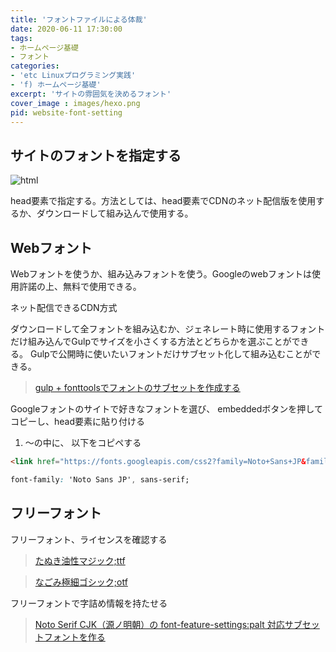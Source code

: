 ```yaml
---
title: 'フォントファイルによる体裁'
date: 2020-06-11 17:30:00
tags:
- ホームページ基礎
- フォント
categories:
- 'etc Linuxプログラミング実践'
- 'f) ホームページ基礎'
excerpt: 'サイトの雰囲気を決めるフォント'
cover_image : images/hexo.png
pid: website-font-setting
---
```


## サイトのフォントを指定する
![html](https://burturki.sirv.com/diy/html.png?w=300)

head要素で指定する。方法としては、head要素でCDNのネット配信版を使用するか、ダウンロードして組み込んで使用する。

## Webフォント

Webフォントを使うか、組み込みフォントを使う。Googleのwebフォントは使用許諾の上、無料で使用できる。

ネット配信できるCDN方式

ダウンロードして全フォントを組み込むか、ジェネレート時に使用するフォントだけ組み込んでGulpでサイズを小さくする方法とどちらかを選ぶことができる。
Gulpで公開時に使いたいフォントだけサブセット化して組み込むことができる。

> [gulp + fonttoolsでフォントのサブセットを作成する](http://chlono.e-whs.net/gulp-create-font-subset/)

Googleフォントのサイトで好きなフォントを選び、 embeddedボタンを押してコピーし、head要素に貼り付ける

1. <Head>〜</head>の中に、<link href~> 以下をコピペする

```html
<link href="https://fonts.googleapis.com/css2?family=Noto+Sans+JP&family=Sawarabi+Mincho&display=swap" rel="stylesheet">
```

```CSS
font-family: 'Noto Sans JP', sans-serif;
```

## フリーフォント

フリーフォント、ライセンスを確認する

> [たぬき油性マジック;ttf](http://tanukifont.com/tanuki-permanent-marker/)

> [なごみ極細ゴシック;otf](http://font.websozai.jp/line-font2-mihon.html)

フリーフォントで字詰め情報を持たせる

> [Noto Serif CJK（源ノ明朝）の font-feature-settings:palt 対応サブセットフォントを作る](https://qiita.com/sygnas/items/89e4a3a8dee79e6159c6)
